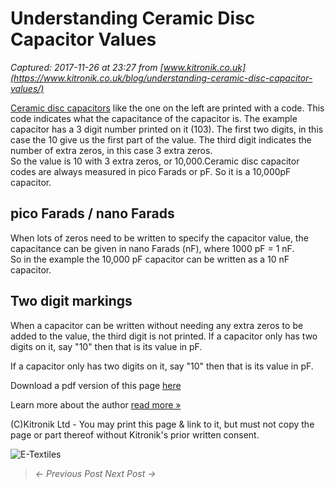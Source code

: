 # Understanding Ceramic Disc Capacitor Values

_Captured: 2017-11-26 at 23:27 from [www.kitronik.co.uk](https://www.kitronik.co.uk/blog/understanding-ceramic-disc-capacitor-values/)_

[Ceramic disc capacitors](https://www.kitronik.co.uk/components/capacitors/ceramic-disc-capacitors.html) like the one on the left are printed with a code. This code indicates what the capacitance of the capacitor is. The example capacitor has a 3 digit number printed on it (103). The first two digits, in this case the 10 give us the first part of the value. The third digit indicates the number of extra zeros, in this case 3 extra zeros.  
So the value is 10 with 3 extra zeros, or 10,000.Ceramic disc capacitor codes are always measured in pico Farads or pF. So it is a 10,000pF capacitor.

## pico Farads / nano Farads

When lots of zeros need to be written to specify the capacitor value, the capacitance can be given in nano Farads (nF), where 1000 pF = 1 nF.  
So in the example the 10,000 pF capacitor can be written as a 10 nF capacitor.

## Two digit markings

When a capacitor can be written without needing any extra zeros to be added to the value, the third digit is not printed. If a capacitor only has two digits on it, say "10" then that is its value in pF.

If a capacitor only has two digits on it, say "10" then that is its value in pF.

Download a pdf version of this page [here](https://www.kitronik.co.uk/pdf/Understanding_ceramic_disc_capacitor_values.pdf)

Learn more about the author [read more »](https://www.kitronik.co.uk/about/geoff-hampson/)

(C)Kitronik Ltd - You may print this page & link to it, but must not copy the page or part thereof without Kitronik's prior written consent.

![E-Textiles](https://www.kitronik.co.uk/img/banners/e_textiles.png)

> _<- Previous Post Next Post ->_
